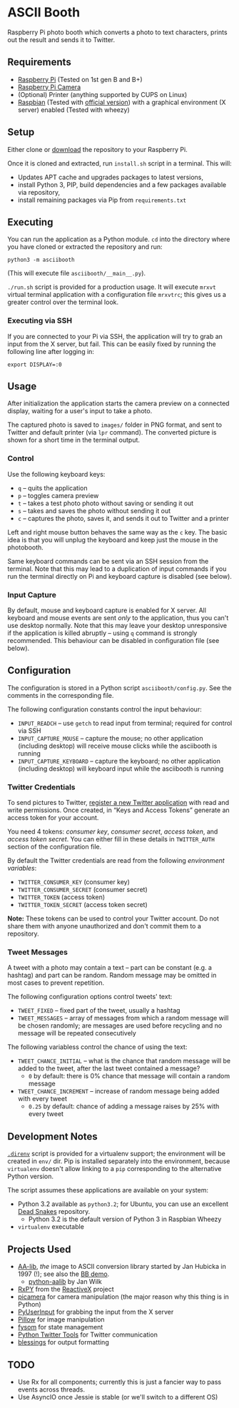 # ASCII Booth

Raspberry Pi photo booth which converts a photo to text characters, prints out the result and sends it to Twitter.

## Requirements

* [Raspberry Pi](http://www.raspberrypi.org/) (Tested on 1st gen B and B+)
* [Raspberry Pi Camera](http://www.raspberrypi.org/products/camera-module/)
* (Optional) Printer (anything supported by CUPS on Linux)
* [Raspbian](http://www.raspbian.org/) (Tested with [official version](http://www.raspberrypi.org/downloads/)) with a graphical environment (X server) enabled (Tested with wheezy)

## Setup

Either clone or [download](https://github.com/jnv/asciibooth/archive/master.zip) the repository to your Raspberry Pi.

Once it is cloned and extracted, run `install.sh` script in a terminal. This will:

* Updates APT cache and upgrades packages to latest versions,
* install Python 3, PIP, build dependencies and a few packages available via repository,
* install remaining packages via Pip from `requirements.txt`

## Executing

You can run the application as a Python module. `cd` into the directory where you have cloned or extracted the repository and run:

```
python3 -m asciibooth
```

(This will execute file `asciibooth/__main__.py`).

`./run.sh` script is provided for a production usage. It will execute `mrxvt` virtual terminal application with a configuration file `mrxvtrc`; this gives us a greater control over the terminal look.

### Executing via SSH

If you are connected to your Pi via SSH, the application will try to grab an input from the X server, but fail. This can be easily fixed by running the following line after logging in:

```
export DISPLAY=:0
```

## Usage

After initialization the application starts the camera preview on a connected display, waiting for a user's input to take a photo.

The captured photo is saved to `images/` folder in PNG format, and sent to Twitter and default printer (via `lpr` command). The converted picture is shown for a short time in the terminal output.

### Control

Use the following keyboard keys:

* `q` – quits the application
* `p` – toggles camera preview
* `t` – takes a test photo photo without saving or sending it out
* `s` – takes and saves the photo without sending it out
* `c` – captures the photo, saves it, and sends it out to Twitter and a printer

Left and right mouse button behaves the same way as the `c` key. The basic idea is that you will unplug the keyboard and keep just the mouse in the photobooth.

Same keyboard commands can be sent via an SSH session from the terminal. Note that this may lead to a duplication of input commands if you run the terminal directly on Pi and keyboard capture is disabled (see below).

### Input Capture

By default, mouse and keyboard capture is enabled for X server. All keyboard and mouse events are sent _only_ to the application, thus you can't use desktop normally. Note that this may leave your desktop unresponsive if the application is killed abruptly – using `q` command is strongly recommended. This behaviour can be disabled in configuration file (see below).

## Configuration

The configuration is stored in a Python script `asciibooth/config.py`. See the comments in the corresponding file.

The following configuration constants control the input behaviour:

* `INPUT_READCH` – use `getch` to read input from terminal; required for control via SSH
* `INPUT_CAPTURE_MOUSE` – capture the mouse; no other application (including desktop) will receive mouse clicks while the asciibooth is running
* `INPUT_CAPTURE_KEYBOARD` – capture the keyboard; no other application (including desktop) will keyboard input while the asciibooth is running

### Twitter Credentials

To send pictures to Twitter, [register a new Twitter application](https://apps.twitter.com/) with read and write permissions. Once created, in “Keys and Access Tokens” generate an access token for your account.

You need 4 tokens: _consumer key_, _consumer secret_, _access token_, and _access token secret_. You can either fill in these details in `TWITTER_AUTH` section of the configuration file.

By default the Twitter credentials are read from the following _environment variables_:

* `TWITTER_CONSUMER_KEY` (consumer key)
* `TWITTER_CONSUMER_SECRET` (consumer secret)
* `TWITTER_TOKEN` (access token)
* `TWITTER_TOKEN_SECRET` (access token secret)

**Note:** These tokens can be used to control your Twitter account. Do not share them with anyone unauthorized and don't commit them to a repository.

### Tweet Messages

A tweet with a photo may contain a text – part can be constant (e.g. a hashtag) and part can be random. Random message may be omitted in most cases to prevent repetition.

The following configuration options control tweets' text:

* `TWEET_FIXED` – fixed part of the tweet, usually a hashtag
* `TWEET_MESSAGES` – array of messages from which a random message will be chosen randomly; are messages are used before recycling and no message will be repeated consecutively

The following variabless control the chance of using the text:

* `TWEET_CHANCE_INITIAL` – what is the chance that random message will be added to the tweet, after the last tweet contained a message?
  * `0` by default: there is 0% chance that message will contain a random message
* `TWEET_CHANCE_INCREMENT` – increase of random message being added with every tweet
  * `0.25` by default: chance of adding a message raises by 25% with every tweet

## Development Notes

[`.direnv`](http://direnv.net/) script is provided for a virtualenv support; the environment will be created in `env/` dir. Pip is installed separately into the environment, because `virtualenv` doesn't allow linking to a `pip` corresponding to the alternative Python version.

The script assumes these applications are available on your system:

* Python 3.2 available as `python3.2`; for Ubuntu, you can use an excellent [Dead Snakes](https://launchpad.net/~fkrull/+archive/ubuntu/deadsnakes) repository.
  * Python 3.2 is the default version of Python 3 in Raspbian Wheezy
* `virtualenv` executable 

## Projects Used

* [AA-lib](http://aa-project.sourceforge.net/), _the_ image to ASCII conversion library started by Jan Hubicka in 1997 (!); see also the [BB demo](https://www.youtube.com/watch?v=FLlDt_4EGX4).
  * [python-aalib](http://jwilk.net/software/python-aalib) by Jan Wilk
* [RxPY](https://github.com/ReactiveX/RxPY) from the [ReactiveX](http://reactivex.io/) project
* [picamera](https://picamera.readthedocs.org/) for camera manipulation (the major reason why this thing is in Python)
* [PyUserInput](https://github.com/SavinaRoja/PyUserInput) for grabbing the input from the X server
* [Pillow](https://pillow.readthedocs.org/) for image manipulation
* [fysom](https://github.com/mriehl/fysom) for state management
* [Python Twitter Tools](http://mike.verdone.ca/twitter/) for Twitter communication
* [blessings](https://github.com/erikrose/blessings) for output formatting

## TODO

* Use Rx for all components; currently this is just a fancier way to pass events across threads.
* Use AsyncIO once Jessie is stable (or we'll switch to a different OS)
